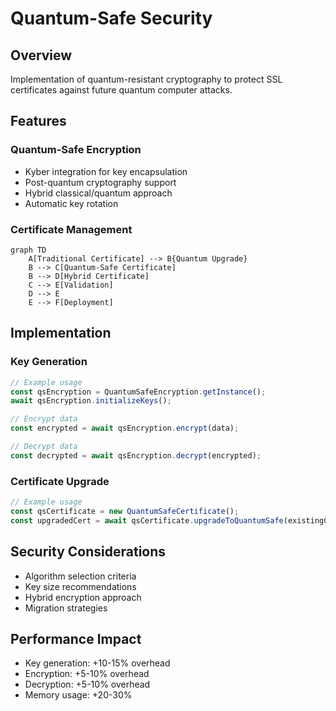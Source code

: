 # Quantum-Safe Security

## Overview
Implementation of quantum-resistant cryptography to protect SSL certificates against future quantum computer attacks.

## Features

### Quantum-Safe Encryption
- Kyber integration for key encapsulation
- Post-quantum cryptography support
- Hybrid classical/quantum approach
- Automatic key rotation

### Certificate Management
```mermaid
graph TD
    A[Traditional Certificate] --> B{Quantum Upgrade}
    B --> C[Quantum-Safe Certificate]
    B --> D[Hybrid Certificate]
    C --> E[Validation]
    D --> E
    E --> F[Deployment]
```

## Implementation

### Key Generation
```typescript
// Example usage
const qsEncryption = QuantumSafeEncryption.getInstance();
await qsEncryption.initializeKeys();

// Encrypt data
const encrypted = await qsEncryption.encrypt(data);

// Decrypt data
const decrypted = await qsEncryption.decrypt(encrypted);
```

### Certificate Upgrade
```typescript
// Example usage
const qsCertificate = new QuantumSafeCertificate();
const upgradedCert = await qsCertificate.upgradeToQuantumSafe(existingCert);
```

## Security Considerations
- Algorithm selection criteria
- Key size recommendations
- Hybrid encryption approach
- Migration strategies

## Performance Impact
- Key generation: +10-15% overhead
- Encryption: +5-10% overhead
- Decryption: +5-10% overhead
- Memory usage: +20-30%